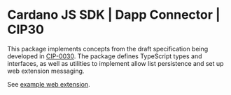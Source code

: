 # Cardano JS SDK | Dapp Connector | CIP30
This package implements concepts from the draft specification being developed in [CIP-0030]. The 
package defines TypeScript types and interfaces, as well as utilities to implement allow list 
persistence and set up web extension messaging.

See [example web extension].

[example web extension]: ../e2e/test/web-extension/
[CIP-0030]: https://github.com/cardano-foundation/CIPs/pull/88

